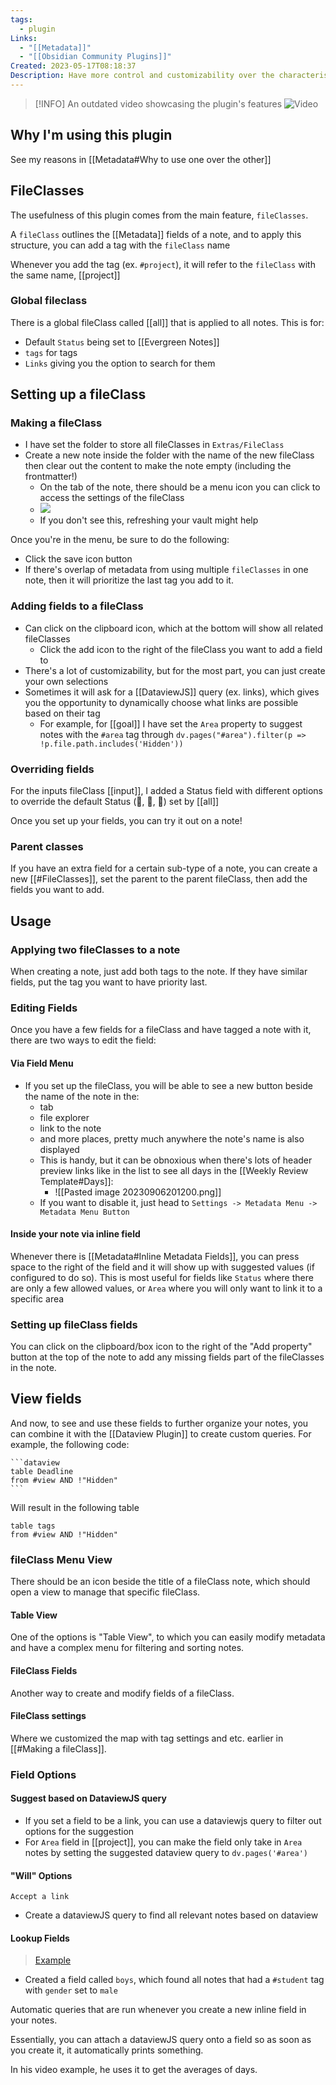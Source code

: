 ```yaml
---
tags:
  - plugin
Links:
  - "[[Metadata]]"
  - "[[Obsidian Community Plugins]]"
Created: 2023-05-17T08:18:37
Description: Have more control and customizability over the characteristics of your notes
---
```


> [!INFO] An outdated video showcasing the plugin's features
> ![Video](https://www.youtube.com/watch?v=7o9j7WJfhi0)

## Why I'm using this plugin

See my reasons in [[Metadata#Why to use one over the other]]

## FileClasses

The usefulness of this plugin comes from the main feature, `fileClasses`.

A `fileClass` outlines the [[Metadata]] fields of a note, and to apply this structure, you can add a tag with the `fileClass` name

Whenever you add the tag (ex. `#project`), it will refer to the `fileClass` with the same name, [[project]]
### Global fileclass
There is a global fileClass called [[all]] that is applied to all notes. This is for:
- Default `Status` being set to [[Evergreen Notes]]
- `tags` for tags
- `Links` giving you the option to search for them
## Setting up a fileClass
### Making a fileClass
- I have set the folder to store all fileClasses in `Extras/FileClass`
- Create a new note inside the folder with the name of the new fileClass then clear out the content to make the note empty (including the frontmatter!)
  - On the tab of the note, there should be a menu icon you can click to access the settings of the fileClass
  - ![](https://i.imgur.com/zz2fDzM.png)
  - If you don't see this, refreshing your vault might help

Once you're in the menu, be sure to do the following:
- Click the save icon button
- If there's overlap of metadata from using multiple `fileClasses` in one note, then it will prioritize the last tag you add to it.

### Adding fields to a fileClass
- Can click on the clipboard icon, which at the bottom will show all related fileClasses
  - Click the add icon to the right of the fileClass you want to add a field to
- There's a lot of customizability, but for the most part, you can just create your own selections
- Sometimes it will ask for a [[DataviewJS]] query (ex. links), which gives you the opportunity to dynamically choose what links are possible based on their tag
	- For example, for [[goal]] I have set the `Area` property to suggest notes with the `#area` tag through `dv.pages("#area").filter(p => !p.file.path.includes('Hidden'))`

### Overriding fields
For the inputs fileClass [[input]], I added a Status field with different options to override the default Status (🌱, 🌿, 🌲) set by [[all]]

Once you set up your fields, you can try it out on a note!
### Parent classes
If you have an extra field for a certain sub-type of a note, you can create a new [[#FileClasses]], set the parent to the parent fileClass, then add the fields you want to add.
## Usage
### Applying two fileClasses to a note
When creating a note, just add both tags to the note. If they have similar fields, put the tag you want to have priority last.

### Editing Fields
Once you have a few fields for a fileClass and have tagged a note with it, there are two ways to edit the field:

#### Via Field Menu
- If you set up the fileClass, you will be able to see a new button beside the name of the note in the:
  - tab
  - file explorer
  - link to the note
  - and more places, pretty much anywhere the note's name is also displayed
  - This is handy, but it can be obnoxious when there's lots of header preview links like in the list to see all days in the [[Weekly Review Template#Days]]:
    - ![[Pasted image 20230906201200.png]]
  - If you want to disable it, just head to `Settings -> Metadata Menu -> Metadata Menu Button`

#### Inside your note via inline field
Whenever there is [[Metadata#Inline Metadata Fields]], you can press space to the right of the field and it will show up with suggested values (if configured to do so). This is most useful for fields like `Status` where there are only a few allowed values, or `Area` where you will only want to link it to a specific area

### Setting up fileClass fields
You can click on the clipboard/box icon to the right of the "Add property" button at the top of the note to add any missing fields part of the fileClasses in the note.
## View fields

And now, to see and use these fields to further organize your notes, you can combine it with the [[Dataview Plugin]] to create custom queries. For example, the following code:

````
```dataview
table Deadline
from #view AND !"Hidden"
```
````

Will result in the following table

```dataview
table tags
from #view AND !"Hidden"
```

### fileClass Menu View

There should be an icon beside the title of a fileClass note, which should open a view to manage that specific fileClass.

#### Table View

One of the options is "Table View", to which you can easily modify metadata and have a complex menu for filtering and sorting notes.

#### FileClass Fields

Another way to create and modify fields of a fileClass.

#### FileClass settings
Where we customized the map with tag settings and etc. earlier in [[#Making a fileClass]].

### Field Options
#### Suggest based on DataviewJS query

- If you set a field to be a link, you can use a dataviewjs query to filter out options for the suggestion
- For `Area` field in [[project]], you can make the field only take in `Area` notes by setting the suggested dataview query to `dv.pages('#area')`

#### "Will" Options

`Accept a link`
- Create a dataviewJS query to find all relevant notes based on dataview

#### Lookup Fields
> [Example](https://www.youtube.com/watch?v=ad0nJf8TZP8&ab_channel=MathieuDelobelle)
- Created a field called `boys`, which found all notes that had a `#student` tag with `gender` set to `male`

Automatic queries that are run whenever you create a new inline field in your notes.

Essentially, you can attach a dataviewJS query onto a field so as soon as you create it, it automatically prints something.

In his video example, he uses it to get the averages of days.

